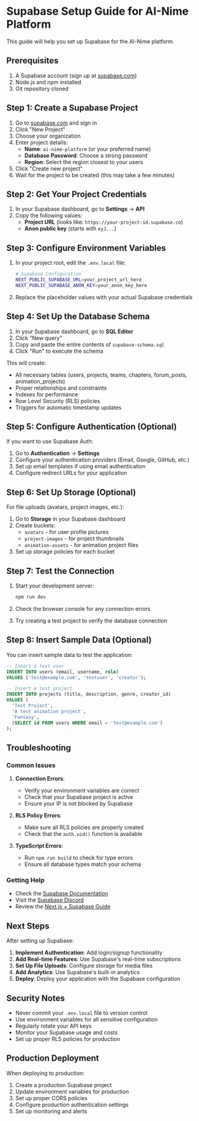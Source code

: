 # Supabase Setup Guide for AI-Nime Platform

This guide will help you set up Supabase for the AI-Nime platform.

## Prerequisites

1. A Supabase account (sign up at [supabase.com](https://supabase.com))
2. Node.js and npm installed
3. Git repository cloned

## Step 1: Create a Supabase Project

1. Go to [supabase.com](https://supabase.com) and sign in
2. Click "New Project"
3. Choose your organization
4. Enter project details:
   - **Name**: `ai-nime-platform` (or your preferred name)
   - **Database Password**: Choose a strong password
   - **Region**: Select the region closest to your users
5. Click "Create new project"
6. Wait for the project to be created (this may take a few minutes)

## Step 2: Get Your Project Credentials

1. In your Supabase dashboard, go to **Settings** → **API**
2. Copy the following values:
   - **Project URL** (looks like: `https://your-project-id.supabase.co`)
   - **Anon public key** (starts with `eyJ...`)

## Step 3: Configure Environment Variables

1. In your project root, edit the `.env.local` file:

   ```bash
   # Supabase Configuration
   NEXT_PUBLIC_SUPABASE_URL=your_project_url_here
   NEXT_PUBLIC_SUPABASE_ANON_KEY=your_anon_key_here
   ```

2. Replace the placeholder values with your actual Supabase credentials

## Step 4: Set Up the Database Schema

1. In your Supabase dashboard, go to **SQL Editor**
2. Click "New query"
3. Copy and paste the entire contents of `supabase-schema.sql`
4. Click "Run" to execute the schema

This will create:

- All necessary tables (users, projects, teams, chapters, forum_posts, animation_projects)
- Proper relationships and constraints
- Indexes for performance
- Row Level Security (RLS) policies
- Triggers for automatic timestamp updates

## Step 5: Configure Authentication (Optional)

If you want to use Supabase Auth:

1. Go to **Authentication** → **Settings**
2. Configure your authentication providers (Email, Google, GitHub, etc.)
3. Set up email templates if using email authentication
4. Configure redirect URLs for your application

## Step 6: Set Up Storage (Optional)

For file uploads (avatars, project images, etc.):

1. Go to **Storage** in your Supabase dashboard
2. Create buckets:
   - `avatars` - for user profile pictures
   - `project-images` - for project thumbnails
   - `animation-assets` - for animation project files
3. Set up storage policies for each bucket

## Step 7: Test the Connection

1. Start your development server:

   ```bash
   npm run dev
   ```

2. Check the browser console for any connection errors
3. Try creating a test project to verify the database connection

## Step 8: Insert Sample Data (Optional)

You can insert sample data to test the application:

```sql
-- Insert a test user
INSERT INTO users (email, username, role)
VALUES ('test@example.com', 'testuser', 'creator');

-- Insert a test project
INSERT INTO projects (title, description, genre, creator_id)
VALUES (
  'Test Project',
  'A test animation project',
  'Fantasy',
  (SELECT id FROM users WHERE email = 'test@example.com')
);
```

## Troubleshooting

### Common Issues

1. **Connection Errors**:

   - Verify your environment variables are correct
   - Check that your Supabase project is active
   - Ensure your IP is not blocked by Supabase

2. **RLS Policy Errors**:

   - Make sure all RLS policies are properly created
   - Check that the `auth.uid()` function is available

3. **TypeScript Errors**:
   - Run `npm run build` to check for type errors
   - Ensure all database types match your schema

### Getting Help

- Check the [Supabase Documentation](https://supabase.com/docs)
- Visit the [Supabase Discord](https://discord.supabase.com)
- Review the [Next.js + Supabase Guide](https://supabase.com/docs/guides/getting-started/tutorials/with-nextjs)

## Next Steps

After setting up Supabase:

1. **Implement Authentication**: Add login/signup functionality
2. **Add Real-time Features**: Use Supabase's real-time subscriptions
3. **Set Up File Uploads**: Configure storage for media files
4. **Add Analytics**: Use Supabase's built-in analytics
5. **Deploy**: Deploy your application with the Supabase configuration

## Security Notes

- Never commit your `.env.local` file to version control
- Use environment variables for all sensitive configuration
- Regularly rotate your API keys
- Monitor your Supabase usage and costs
- Set up proper RLS policies for production

## Production Deployment

When deploying to production:

1. Create a production Supabase project
2. Update environment variables for production
3. Set up proper CORS policies
4. Configure production authentication settings
5. Set up monitoring and alerts
